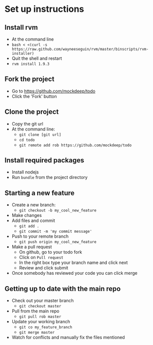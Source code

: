 Set up instructions
===================

Install rvm
-----------
* At the command line
* `bash < <(curl -s https://raw.github.com/wayneeseguin/rvm/master/binscripts/rvm-installer)`
* Quit the shell and restart
* `rvm install 1.9.3`

Fork the project
----------------
* Go to https://github.com/mockdeep/todo
* Click the 'Fork' button

Clone the project
-----------------
* Copy the git url
* At the command line:
  * `git clone [git url]`
  * `cd todo`
  * `git remote add rob https://github.com/mockdeep/todo`

Install required packages
-------------------------
* Install nodejs
* Run `bundle` from the project directory

Starting a new feature
----------------------
* Create a new branch:
  * `git checkout -b my_cool_new_feature`
* Make changes
* Add files and commit
  * `git add .`
  * `git commit -m 'my commit message'`
* Push to your remote branch
  * `git push origin my_cool_new_feature`
* Make a pull request
  * On github, go to your todo fork
  * Click on `Pull request`
  * In the right box type your branch name and click next
  * Review and click submit
* Once somebody has reviewed your code you can click merge

Getting up to date with the main repo
-------------------------------------
* Check out your master branch
  * `git checkout master`
* Pull from the main repo
  * `git pull rob master`
* Update your working branch
  * `git co my_feature_branch`
  * `git merge master`
* Watch for conflicts and manually fix the files mentioned
